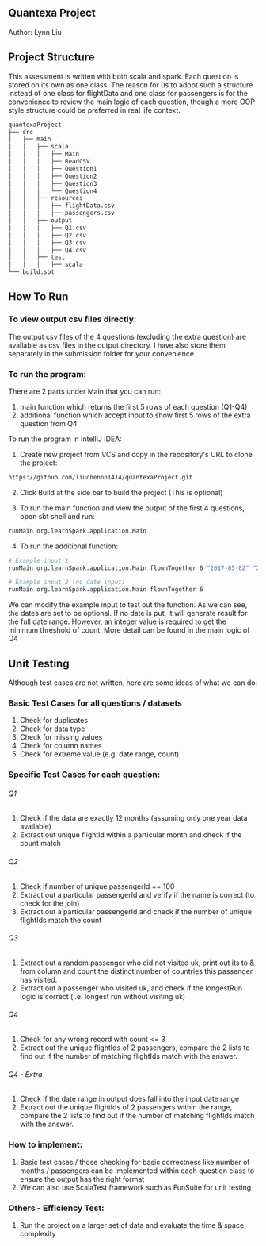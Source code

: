 Quantexa Project 
---
Author: Lynn Liu 

## Project Structure
This assessment is written with both scala and spark. Each question is stored on its own as one class. 
The reason for us to adopt such a structure instead of one class for flightData and one class for passengers is for the convenience to review the main logic of each question, though a more OOP style structure could be preferred in real life context. 

```bash
quantexaProject
├── src
│   ├── main
│   │   ├── scala
│   │   │   ├── Main
│   │   │   ├── ReadCSV
│   │   │   ├── Question1
│   │   │   ├── Question2
│   │   │   ├── Question3
│   │   │   └── Question4
│   │   ├── resources
│   │   │   ├── flightData.csv
│   │   │   ├── passengers.csv
│   │   ├── output
│   │   │   ├── Q1.csv
│   │   │   ├── Q2.csv
│   │   │   ├── Q3.csv
│   │   │   ├── Q4.csv
│   │   ├── test
│   │   │   ├── scala
└── build.sbt
```

## How To Run 
### To view output csv files directly: 
The output csv files of the 4 questions (excluding the extra question) are available as csv files in the output directory. I have also store them separately in the submission folder for your convenience. 

### To run the program: 
There are 2 parts under Main that you can run: 
1. main function which returns the first 5 rows of each question (Q1-Q4)
2. additional function which accept input to show first 5 rows of the extra question from Q4 

To run the program in IntelliJ IDEA: 
1. Create new project from VCS and copy in the repository's URL to clone the project: 
```bash
https://github.com/liuchennn1414/quantexaProject.git
```

2. Click Build at the side bar to build the project (This is optional)

3. To run the main function and view the output of the first 4 questions, open sbt shell and run: 
```bash
runMain org.learnSpark.application.Main
```

4. To run the additional function: 

```bash
# Example input 1
runMain org.learnSpark.application.Main flownTogether 6 "2017-05-02" "2017-11-11"
```

```bash
# Example input 2 (no date input)
runMain org.learnSpark.application.Main flownTogether 6 
```
We can modify the example input to test out the function. 
As we can see, the dates are set to be optional. If no date is put, it will generate result for the full date range. However, an integer value is required to get the minimum threshold of count. More detail can be found in the main logic of Q4

## Unit Testing 
Although test cases are not written, here are some ideas of what we can do:
### Basic Test Cases for all questions / datasets
1. Check for duplicates 
2. Check for data type
3. Check for missing values 
4. Check for column names 
5. Check for extreme value (e.g. date range, count)

### Specific Test Cases for each question: 
###### Q1 
1. Check if the data are exactly 12 months (assuming only one year data available)
2. Extract out unique flightId within a particular month and check if the count match
###### Q2
1. Check if number of unique passengerId == 100
2. Extract out a particular passengerId and verify if the name is correct (to check for the join)
3. Extract out a particular passengerId and check if the number of unique flightIds match the count
###### Q3
1. Extract out a random passenger who did not visited uk, print out its to & from column and count the distinct number of countries this passenger has visited. 
2. Extract out a passenger who visited uk, and check if the longestRun logic is correct (i.e. longest run without visiting uk)
###### Q4
1. Check for any wrong record with count <= 3
2. Extract out the unique flightIds of 2 passengers, compare the 2 lists to find out if the number of matching flightIds match with the answer. 
###### Q4 - Extra 
1. Check if the date range in output does fall into the input date range 
2. Extract out the unique flightIds of 2 passengers within the range, compare the 2 lists to find out if the number of matching flightIds match with the answer.

### How to implement: 
1. Basic test cases / those checking for basic correctness like number of months / passengers can be implemented within each question class to ensure the output has the right format
2. We can also use ScalaTest framework such as FunSuite for unit testing 

### Others - Efficiency Test: 
1. Run the project on a larger set of data and evaluate the time & space complexity 





